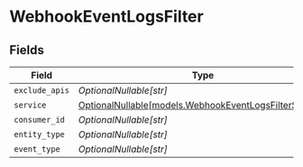 # WebhookEventLogsFilter


## Fields

| Field                                                                                                | Type                                                                                                 | Required                                                                                             | Description                                                                                          | Example                                                                                              |
| ---------------------------------------------------------------------------------------------------- | ---------------------------------------------------------------------------------------------------- | ---------------------------------------------------------------------------------------------------- | ---------------------------------------------------------------------------------------------------- | ---------------------------------------------------------------------------------------------------- |
| `exclude_apis`                                                                                       | *OptionalNullable[str]*                                                                              | :heavy_minus_sign:                                                                                   | N/A                                                                                                  | vault,proxy                                                                                          |
| `service`                                                                                            | [OptionalNullable[models.WebhookEventLogsFilterService]](../models/webhookeventlogsfilterservice.md) | :heavy_minus_sign:                                                                                   | N/A                                                                                                  |                                                                                                      |
| `consumer_id`                                                                                        | *OptionalNullable[str]*                                                                              | :heavy_minus_sign:                                                                                   | N/A                                                                                                  | test_user_id                                                                                         |
| `entity_type`                                                                                        | *OptionalNullable[str]*                                                                              | :heavy_minus_sign:                                                                                   | N/A                                                                                                  | Connection                                                                                           |
| `event_type`                                                                                         | *OptionalNullable[str]*                                                                              | :heavy_minus_sign:                                                                                   | N/A                                                                                                  | vault.connection.callable                                                                            |